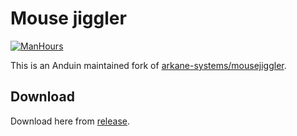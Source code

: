# Mouse jiggler

[![ManHours](https://manhours.aiursoft.com/r/gitlab.aiursoft.com/anduin/mousejiggler.svg)](https://gitlab.aiursoft.com/anduin/mousejiggler/-/commits/master?ref_type=heads)

This is an Anduin maintained fork of [arkane-systems/mousejiggler](https://github.com/arkane-systems/mousejiggler).

## Download

Download here from [release](https://github.com/Anduin2017/mousejiggler/releases).
